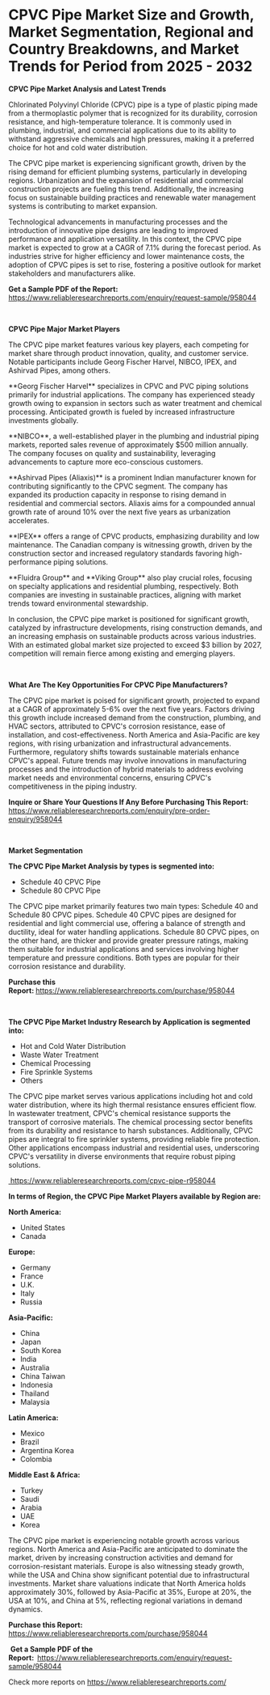 <p><h1>CPVC Pipe Market Size and Growth, Market Segmentation, Regional and Country Breakdowns, and Market Trends for Period from 2025 -  2032</h1></p><p><strong>CPVC Pipe Market Analysis and Latest Trends</strong></p>
<p><p>Chlorinated Polyvinyl Chloride (CPVC) pipe is a type of plastic piping made from a thermoplastic polymer that is recognized for its durability, corrosion resistance, and high-temperature tolerance. It is commonly used in plumbing, industrial, and commercial applications due to its ability to withstand aggressive chemicals and high pressures, making it a preferred choice for hot and cold water distribution.</p><p>The CPVC pipe market is experiencing significant growth, driven by the rising demand for efficient plumbing systems, particularly in developing regions. Urbanization and the expansion of residential and commercial construction projects are fueling this trend. Additionally, the increasing focus on sustainable building practices and renewable water management systems is contributing to market expansion.</p><p>Technological advancements in manufacturing processes and the introduction of innovative pipe designs are leading to improved performance and application versatility. In this context, the CPVC pipe market is expected to grow at a CAGR of 7.1% during the forecast period. As industries strive for higher efficiency and lower maintenance costs, the adoption of CPVC pipes is set to rise, fostering a positive outlook for market stakeholders and manufacturers alike.</p></p>
<p><strong>Get a Sample PDF of the Report:&nbsp;</strong> <a href="https://www.reliableresearchreports.com/enquiry/request-sample/958044?utm_campaign=2208&utm_medium=2&utm_source=Github&utm_content=ia&utm_term=02042025&utm_id=cpvc-pipe">https://www.reliableresearchreports.com/enquiry/request-sample/958044</a></p>
<p>&nbsp;</p>
<p><strong>CPVC Pipe Major Market Players</strong></p>
<p><p>The CPVC pipe market features various key players, each competing for market share through product innovation, quality, and customer service. Notable participants include Georg Fischer Harvel, NIBCO, IPEX, and Ashirvad Pipes, among others.</p><p>**Georg Fischer Harvel** specializes in CPVC and PVC piping solutions primarily for industrial applications. The company has experienced steady growth owing to expansion in sectors such as water treatment and chemical processing. Anticipated growth is fueled by increased infrastructure investments globally.</p><p>**NIBCO**, a well-established player in the plumbing and industrial piping markets, reported sales revenue of approximately $500 million annually. The company focuses on quality and sustainability, leveraging advancements to capture more eco-conscious customers.</p><p>**Ashirvad Pipes (Aliaxis)** is a prominent Indian manufacturer known for contributing significantly to the CPVC segment. The company has expanded its production capacity in response to rising demand in residential and commercial sectors. Aliaxis aims for a compounded annual growth rate of around 10% over the next five years as urbanization accelerates.</p><p>**IPEX** offers a range of CPVC products, emphasizing durability and low maintenance. The Canadian company is witnessing growth, driven by the construction sector and increased regulatory standards favoring high-performance piping solutions.</p><p>**Fluidra Group** and **Viking Group** also play crucial roles, focusing on specialty applications and residential plumbing, respectively. Both companies are investing in sustainable practices, aligning with market trends toward environmental stewardship.</p><p>In conclusion, the CPVC pipe market is positioned for significant growth, catalyzed by infrastructure developments, rising construction demands, and an increasing emphasis on sustainable products across various industries. With an estimated global market size projected to exceed $3 billion by 2027, competition will remain fierce among existing and emerging players.</p></p>
<p>&nbsp;</p>
<p><strong>What Are The Key Opportunities For CPVC Pipe Manufacturers?</strong></p>
<p><p>The CPVC pipe market is poised for significant growth, projected to expand at a CAGR of approximately 5-6% over the next five years. Factors driving this growth include increased demand from the construction, plumbing, and HVAC sectors, attributed to CPVC's corrosion resistance, ease of installation, and cost-effectiveness. North America and Asia-Pacific are key regions, with rising urbanization and infrastructural advancements. Furthermore, regulatory shifts towards sustainable materials enhance CPVC's appeal. Future trends may involve innovations in manufacturing processes and the introduction of hybrid materials to address evolving market needs and environmental concerns, ensuring CPVC's competitiveness in the piping industry.</p></p>
<p><strong>Inquire or Share Your Questions If Any Before Purchasing This Report:</strong> <a href="https://www.reliableresearchreports.com/enquiry/pre-order-enquiry/958044?utm_campaign=2208&utm_medium=2&utm_source=Github&utm_content=ia&utm_term=02042025&utm_id=cpvc-pipe">https://www.reliableresearchreports.com/enquiry/pre-order-enquiry/958044</a></p>
<p>&nbsp;</p>
<p><strong>Market Segmentation</strong></p>
<p><strong>The CPVC Pipe Market Analysis by types is segmented into:</strong></p>
<p><ul><li>Schedule 40 CPVC Pipe</li><li>Schedule 80 CPVC Pipe</li></ul></p>
<p><p>The CPVC pipe market primarily features two main types: Schedule 40 and Schedule 80 CPVC pipes. Schedule 40 CPVC pipes are designed for residential and light commercial use, offering a balance of strength and ductility, ideal for water handling applications. Schedule 80 CPVC pipes, on the other hand, are thicker and provide greater pressure ratings, making them suitable for industrial applications and services involving higher temperature and pressure conditions. Both types are popular for their corrosion resistance and durability.</p></p>
<p><strong>Purchase this Report:&nbsp;</strong><a href="https://www.reliableresearchreports.com/purchase/958044?utm_campaign=2208&utm_medium=2&utm_source=Github&utm_content=ia&utm_term=02042025&utm_id=cpvc-pipe">https://www.reliableresearchreports.com/purchase/958044</a></p>
<p>&nbsp;</p>
<p><strong>The CPVC Pipe Market Industry Research by Application is segmented into:</strong></p>
<p><ul><li>Hot and Cold Water Distribution</li><li>Waste Water Treatment</li><li>Chemical Processing</li><li>Fire Sprinkle Systems</li><li>Others</li></ul></p>
<p><p>The CPVC pipe market serves various applications including hot and cold water distribution, where its high thermal resistance ensures efficient flow. In wastewater treatment, CPVC's chemical resistance supports the transport of corrosive materials. The chemical processing sector benefits from its durability and resistance to harsh substances. Additionally, CPVC pipes are integral to fire sprinkler systems, providing reliable fire protection. Other applications encompass industrial and residential uses, underscoring CPVC's versatility in diverse environments that require robust piping solutions.</p></p>
<p><a href="https://www.reliableresearchreports.com/cpvc-pipe-r958044?utm_campaign=2208&utm_medium=2&utm_source=Github&utm_content=ia&utm_term=02042025&utm_id=cpvc-pipe">&nbsp;https://www.reliableresearchreports.com/cpvc-pipe-r958044</a></p>
<p><strong>In terms of Region, the CPVC Pipe Market Players available by Region are:</strong></p>
<p>
    <p> <strong> North America: </strong>
        <ul>
            <li>United States</li>
            <li>Canada</li>
        </ul>
        </p> 
    <p> <strong> Europe: </strong>
        <ul>
            <li>Germany</li>
            <li>France</li>
            <li>U.K.</li>
            <li>Italy</li>
            <li>Russia</li>
        </ul>
        </p> 
    <p> <strong> Asia-Pacific: </strong>
        <ul>
            <li>China</li>
            <li>Japan</li>
            <li>South Korea</li>
            <li>India</li>
            <li>Australia</li>
            <li>China Taiwan</li>
            <li>Indonesia</li>
            <li>Thailand</li>
            <li>Malaysia</li>
        </ul>
        </p> 
    <p> <strong> Latin America: </strong>
        <ul>
            <li>Mexico</li>
            <li>Brazil</li>
            <li>Argentina Korea</li>
            <li>Colombia</li>
        </ul>
        </p> 
    <p> <strong> Middle East & Africa: </strong>
        <ul>
            <li>Turkey</li>
            <li>Saudi</li>
            <li>Arabia</li>
            <li>UAE</li>
            <li>Korea</li>
        </ul>
    </p>
    </p>
<p><p>The CPVC pipe market is experiencing notable growth across various regions. North America and Asia-Pacific are anticipated to dominate the market, driven by increasing construction activities and demand for corrosion-resistant materials. Europe is also witnessing steady growth, while the USA and China show significant potential due to infrastructural investments. Market share valuations indicate that North America holds approximately 30%, followed by Asia-Pacific at 35%, Europe at 20%, the USA at 10%, and China at 5%, reflecting regional variations in demand dynamics.</p></p>
<p><strong>Purchase this Report: </strong><a href="https://www.reliableresearchreports.com/purchase/958044?utm_campaign=2208&utm_medium=2&utm_source=Github&utm_content=ia&utm_term=02042025&utm_id=cpvc-pipe">https://www.reliableresearchreports.com/purchase/958044</a></p>
<p>&nbsp;<strong>Get a Sample PDF of the Report:&nbsp;&nbsp;</strong><a href="https://www.reliableresearchreports.com/enquiry/request-sample/958044?utm_campaign=2208&utm_medium=2&utm_source=Github&utm_content=ia&utm_term=02042025&utm_id=cpvc-pipe">https://www.reliableresearchreports.com/enquiry/request-sample/958044</a></p>
<p><strong></strong></p>
<p>Check more reports on <a href="https://www.reliableresearchreports.com/?utm_campaign=2208&utm_medium=2&utm_source=Github&utm_content=ia&utm_term=02042025&utm_id=cpvc-pipe">https://www.reliableresearchreports.com/</a></p>